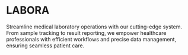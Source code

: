 # LABORA
Streamline medical laboratory operations with our cutting-edge system. From sample tracking to result reporting, we empower healthcare professionals with efficient workflows and precise data management, ensuring seamless patient care.

